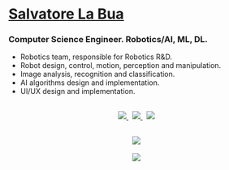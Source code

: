 <!--

### Hi there 👋

**slabua/slabua** is a ✨ _special_ ✨ repository because its `README.md` (this file) appears on your GitHub profile.

Here are some ideas to get you started:

- 🔭 I’m currently working on ...
- 🌱 I’m currently learning ...
- 👯 I’m looking to collaborate on ...
- 🤔 I’m looking for help with ...
- 💬 Ask me about ...
- 📫 How to reach me: ...
- 😄 Pronouns: ...
- ⚡ Fun fact: ...
-->

<!-- https://github.com/anuraghazra/github-readme-stats -->

# [Salvatore La Bua](http://www.slblabs.com)
### Computer Science Engineer. Robotics/AI, ML, DL.
- Robotics team, responsible for Robotics R&D.
- Robot design, control, motion, perception and manipulation.
- Image analysis, recognition and classification.
- AI algorithms design and implementation.
- UI/UX design and implementation.

<p align="center">
  <br />
  <a href="https://twitter.com/slabua">
    <img src="https://img.shields.io/twitter/follow/slabua?style=flat&label=%40slabua&logo=twitter&logoColor=blue&labelColor=1b1b1b&color=blue">
  </a>&nbsp;
  <a href="https://www.linkedin.com/in/slabua/">
    <img src="https://img.shields.io/badge/-%40slabua-blue?style=flat&logo=Linkedin&logoColor=blue&labelColor=1b1b1b&color=blue">
  </a>&nbsp;
  <a href="mailto:slabua@gmail.com">
    <img src="https://img.shields.io/badge/slabua@gmail.com-blue?style=flat&logo=Microsoft-Outlook&logoColor=blue&labelColor=1b1b1b&color=blue">
  </a>
  <!-- 
  <a href="https://keybase.io/slabua">
    <img src="https://img.shields.io/keybase/pgp/slabua?style=flat&logoColor=00AEFF&labelColor=black&color=7fff00">
  </a> -->
</p>

<p align="center">
  <br />
  <a href="https://github.com/slabua">
    <img align="center" src="https://github-readme-stats.vercel.app/api?username=slabua&count_private=true&show_icons=true&theme=merko&include_all_commits=false" />
  </a>
  <br /><br />
  <a href="https://github.com/slabua">
    <img align="center" src="https://github-readme-stats.vercel.app/api/top-langs/?username=slabua&layout=compact&theme=merko&langs_count=20" />
  </a>
</p>
